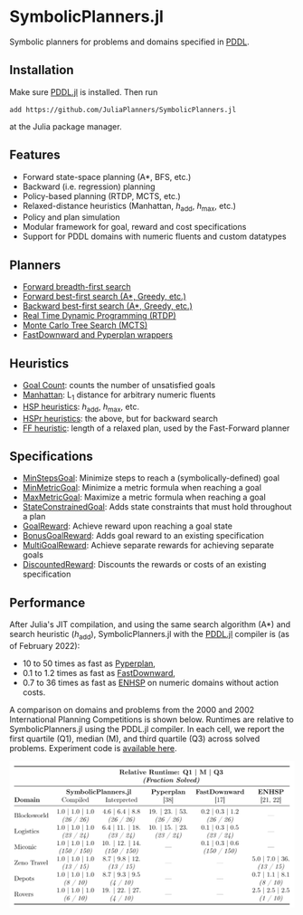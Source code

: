 # SymbolicPlanners.jl

Symbolic planners for problems and domains specified in [PDDL](https://github.com/JuliaPlanners/PDDL.jl).

## Installation

Make sure [PDDL.jl](https://github.com/JuliaPlanners/PDDL.jl) is installed. Then run
```
add https://github.com/JuliaPlanners/SymbolicPlanners.jl
```
at the Julia package manager.

## Features

- Forward state-space planning (A*, BFS, etc.)
- Backward (i.e. regression) planning
- Policy-based planning (RTDP, MCTS, etc.)
- Relaxed-distance heuristics (Manhattan, _h_<sub>add</sub>, _h_<sub>max</sub>, etc.)
- Policy and plan simulation
- Modular framework for goal, reward and cost specifications
- Support for PDDL domains with numeric fluents and custom datatypes

## Planners

- [Forward breadth-first search](src/planners/bfs.jl)
- [Forward best-first search (A*, Greedy, etc.)](src/planners/forward.jl)
- [Backward best-first search (A*, Greedy, etc.)](src/planners/backward.jl)
- [Real Time Dynamic Programming (RTDP)](src/planners/rtdp.jl)
- [Monte Carlo Tree Search (MCTS)](src/planners/mcts.jl)
- [FastDownward and Pyperplan wrappers](src/planners/external.jl)

## Heuristics

- [Goal Count](src/heuristics/basic.jl): counts the number of unsatisfied goals
- [Manhattan](src/heuristics/basic.jl): L<sub>1</sub> distance for arbitrary numeric fluents
- [HSP heuristics](src/heuristics/hsp.jl): _h_<sub>add</sub>, _h_<sub>max</sub>, etc.
- [HSPr heuristics](src/heuristics/hsp.jl): the above, but for backward search
- [FF heuristic](src/heuristics/ff.jl): length of a relaxed plan, used by the Fast-Forward planner

## Specifications

- [MinStepsGoal](src/specifications/min_steps.jl): Minimize steps to reach a (symbolically-defined) goal
- [MinMetricGoal](src/specifications/min_metric.jl): Minimize a metric formula when reaching a goal
- [MaxMetricGoal](src/specifications/min_metric.jl): Maximize a metric formula when reaching a goal
- [StateConstrainedGoal](src/specifications/state_constrained.jl): Adds state constraints that must hold throughout a plan
- [GoalReward](src/specifications/goal_reward.jl): Achieve reward upon reaching a goal state
- [BonusGoalReward](src/specifications/goal_reward.jl): Adds goal reward to an existing specification
- [MultiGoalReward](src/specifications/goal_reward.jl): Achieve separate rewards for achieving separate goals
- [DiscountedReward](src/specifications/discounted.jl): Discounts the rewards or costs of an existing specification

## Performance

After Julia's JIT compilation, and using the same search algorithm (A*) and search heuristic (_h_<sub>add</sub>), SymbolicPlanners.jl with the [PDDL.jl](https://github.com/JuliaPlanners/PDDL.jl) compiler is (as of February 2022):
- 10 to 50 times as fast as [Pyperplan](https://github.com/aibasel/pyperplan),
- 0.1 to 1.2 times as fast as [FastDownward](https://www.fast-downward.org/),
- 0.7 to 36 times as fast as [ENHSP](https://sites.google.com/view/enhsp/) on numeric domains without action costs.

A comparison on domains and problems from the 2000 and 2002 International Planning Competitions is shown below. Runtimes are relative to SymbolicPlanners.jl using the PDDL.jl compiler. In each cell, we report the first quartile (Q1), median (M), and third quartile (Q3) across solved problems. Experiment code is [available here](JuliaPlanners/SymbolicPlanners.jl/tree/experiments/experiments).

![Runtime comparison for SymbolicPlanners.jl vs. Pyperplan, FastDownward and ENHSP](assets/runtime-comparison.png)
